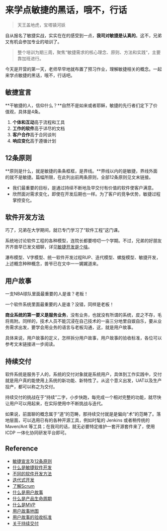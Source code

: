 # 来学点敏捷的黑话，哦不，行话

> 天王盖地虎，宝塔镇河妖

自从报名了敏捷实战，实实在在的感受到一点，**我司对敏捷是认真的**。这不，兄弟又有机会参加专业的培训了。

> 整个培训为期三周，聚焦“敏捷需求的核心理念、原则、方法和实践“，主要靠加班进行。

今天是开营的第一天，老师早早地就布置了预习作业，理解敏捷相关的概念。一起来学点敏捷的黑话，哦不，行话吧。

## 敏捷宣言

**干敏捷的人，信仰什么？**自然不是如来或者耶稣，敏捷的先行者们定下了价值观，具体是4条。

1. **个体和互动**高于流程和工具
2. **工作的软件**高于详尽的文档
3. **客户合作**高于合同谈判
4. **响应变化**高于遵循计划

## 12条原则

**原则是什么，就是敏捷的条条框框，是界线。**界线以内的是敏捷，界线外面的就不是敏捷。篇幅所限，在此列出前两条原则，全部12条原则见文末链接。

- 我们最重要的目标，是通过持续不断地及早交付有价值的软件使客户满意。
- 欣然面对需求变化，即使在开发后期也一样。为了客户的竞争优势，敏捷过程掌控变化。

## 软件开发方法

巧了，兄弟在大学期间，就已专门学习了“软件工程”这门课。

系统地讨论软件工程的各种模型，连院长都要唠叨一个学期。不过，兄弟的好朋友齐齐兽早已发文细聊，详见[敏捷开发是个啥](https://mp.weixin.qq.com/s/vg68fo2YeDOhyeL96TxYAw)。

瀑布模型、V字模型、统一软件开发过程RUP、迭代模型、螺旋模型、敏捷开发，上述概念种种概念，兽爷已在文中一一娓娓道来。

## 用户故事

一支NBA球队里面最重要的人是谁？老板！

一个软件系统里面最重要的人是谁？没错，同样是老板！

**商业系统的第一要义是服务业务**，没有业务，也就没有所谓的系统，皮之不存，毛将焉附。同样的，技术人员不能沉浸在自己技术的一亩三分地里自娱自乐，要从业务需求出发，要学会用业务的语言与老板沟通，这，就是用户故事。

具体来说，用户故事的定义，怎样拆分用户故事，用户故事的验收标准，各位可以参考文末链接进一步阅读。

## 持续交付

软件系统是服务于人的，系统的交付对象就是系统用户，具体到工作实践中，交付就是用户真的能使用上系统的新功能、新特性了。从这个意义出发，UAT以及生产投产，都可以称之为交付。

持续交付的挑战在于“持续”二字，小步快跑，每完成一个相对完整的功能，就尽快让用户可以用起来，在实际使用中不断挑战与迭代。

如果说，前面聊的概念属于“道”的范畴，那持续交付就是是偏向“术”的范畴了。落地层面，可以选用已有的各种开源工具，例如时髦的 Jenkins 或者稍传统的 Maven/Ant 等工具；在我司的话，就无必要特定维护一套开源套件来了，使用 ICDP 一体化协同研发平台即可。

## Reference

- [敏捷宣言](https://agilemanifesto.org/iso/zhchs/manifesto.html)及[12条原则](https://agilemanifesto.org/iso/zhchs/principles.html)
- [什么是敏捷软件开发](https://zh.wikipedia.org/wiki/敏捷软件开发)
- [不同的软件开发方法](http://www.cnblogs.com/-OYK/archive/2012/10/08/2714669.html)
- [迭代式开发](https://zh.wikipedia.org/wiki/迭代式开发)
- [了解Scrum](http://www.cnblogs.com/taven/archive/2010/10/17/1853386.html)
- [什么是用户故事](http://baike.baidu.com/item/用户故事)
- [什么是产品生命周期](https://zh.wikipedia.org/wiki/产品生命周期)
- [什么是MVP](https://zh.wikipedia.org/wiki/最簡可行產品)
- [用户故事地图](http://www.voidcn.com/blog/taizans/article/p-6060425.html)
- [用户故事的验收标准](http://www.payton-consulting.com/user-stories-create-acceptance-criteria/)
- [关于持续交付](https://www.zhihu.com/question/23444990)